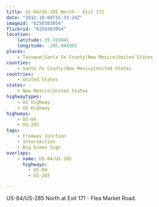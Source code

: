 ```yaml
---
title: US-84/US-285 North - Exit 171
date: "2011-10-04T15:33:24Z"
imageid: "6250383054"
flickrid: "6250383054"
location:
    latitude: 35.765041
    longitude: -105.944365
places:
    - Tesuque|Santa Fe County|New Mexico|United States
counties:
    - Santa Fe County|New Mexico|United States
countries:
    - United States
states:
    - New Mexico|United States
highwaytypes:
    - US Highway
    - US Highway
highways:
    - US-84
    - US-285
tags:
    - Freeway Junction
    - Intersection
    - Big Green Sign
overlaps:
    - name: US-84/US-285
      highways:
        - US-84
        - US-285

---
```

US-84/US-285 North at Exit 171 - Flea Market Road.